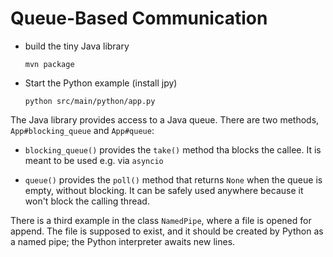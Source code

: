 # Queue-Based Communication

- build the tiny Java library

      mvn package

- Start the Python example (install jpy)

      python src/main/python/app.py


The Java library provides access to a Java queue. 
There are two methods, `App#blocking_queue` and `App#queue`:

- `blocking_queue()` provides the `take()` method tha blocks the callee. 
  It is meant to be used e.g. via `asyncio`

- `queue()` provides the `poll()` method that returns `None` when the queue is empty, without blocking. 
  It can be safely used anywhere because it won't block the calling thread.

There is a third example in the class `NamedPipe`, where a file is opened for append.
The file is supposed to exist, and it should be created by Python as a named pipe; the Python interpreter
awaits new lines.

